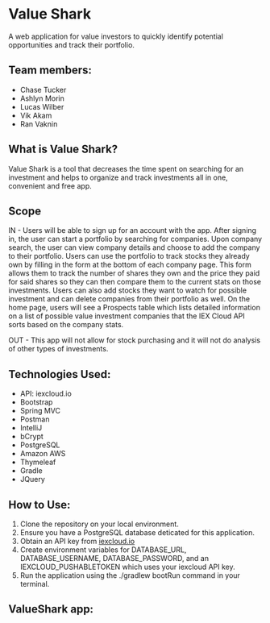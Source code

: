 # Value Shark
A web application for value investors to quickly identify potential opportunities and track their portfolio.

## Team members:
* Chase Tucker
* Ashlyn Morin
* Lucas Wilber
* Vik Akam
* Ran Vaknin


## What is Value Shark?
Value Shark is a tool that decreases the time spent on searching for an investment and helps to organize and track investments all in one, convenient and free app.

## Scope
IN - Users will be able to sign up for an account with the app. After signing in, the user can start a portfolio by searching for companies. Upon company search, the user can view company details and choose to add the company to their portfolio. 
Users can use the portfolio to track stocks they already own by filling in the form at the bottom of each company page. This form allows them to track the number of shares they own and the price they paid for said shares so they can then compare them to the current stats on those investments. Users can also add stocks they want to watch for possible investment and can delete companies from their portfolio as well. 
On the home page, users will see a Prospects table which lists detailed information on a list of possible value investment companies that the IEX Cloud API sorts based on the company stats.

OUT - This app will not allow for stock purchasing and it will not do analysis of other types of investments. 

## Technologies Used:
* API: iexcloud.io
* Bootstrap
* Spring MVC
* Postman
* IntelliJ
* bCrypt
* PostgreSQL
* Amazon AWS
* Thymeleaf
* Gradle
* JQuery


## How to Use:
1. Clone the repository on your local environment.
2. Ensure you have a PostgreSQL database deticated for this application.
3. Obtain an API key from [iexcloud.io](iexcloud.io)
3. Create environment variables for DATABASE_URL, DATABASE_USERNAME, DATABASE_PASSWORD, and an IEXCLOUD_PUSHABLETOKEN which uses your iexcloud API key.
4. Run the application using the ./gradlew bootRun command in your terminal.


## ValueShark app:



